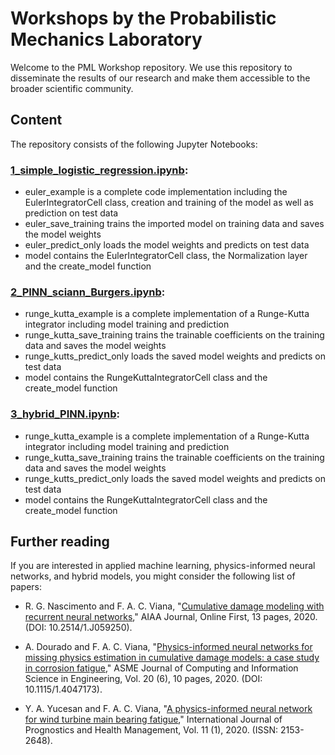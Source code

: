 # Workshops by the Probabilistic Mechanics Laboratory
Welcome to the PML Workshop repository. We use this repository to disseminate the results of our research and make them accessible to the broader scientific community.

## Content

The repository consists of the following Jupyter Notebooks:

### [1_simple_logistic_regression.ipynb](https://github.com/PML-UCF/pml_workshops/blob/main/1_simple_logistic_regression.ipynb):
- euler_example is a complete code implementation including the EulerIntegratorCell class, creation and training of the model as well as prediction on test data
- euler_save_training trains the imported model on training data and saves the model weights 
- euler_predict_only loads the model weights and predicts on test data
- model contains the EulerIntegratorCell class, the Normalization layer and the create_model function

### [2_PINN_sciann_Burgers.ipynb](https://github.com/PML-UCF/pml_workshops/blob/main/2_PINN_sciann_Burgers.ipynb):
- runge_kutta_example is a complete implementation of a Runge-Kutta integrator including model training and prediction 
- runge_kutta_save_training trains the trainable coefficients on the training data and saves the model weights
- runge_kutts_predict_only loads the saved model weights and predicts on test data
- model contains the RungeKuttaIntegratorCell class and the create_model function


### [3_hybrid_PINN.ipynb](https://github.com/PML-UCF/pml_workshops/blob/main/3_hybrid_PINN.ipynb):
- runge_kutta_example is a complete implementation of a Runge-Kutta integrator including model training and prediction 
- runge_kutta_save_training trains the trainable coefficients on the training data and saves the model weights
- runge_kutts_predict_only loads the saved model weights and predicts on test data
- model contains the RungeKuttaIntegratorCell class and the create_model function


## Further reading

If you are interested in applied machine learning, physics-informed neural networks, and hybrid models, you might consider the following list of papers:

- R. G. Nascimento and F. A. C. Viana, "[Cumulative damage modeling with recurrent neural networks](https://arc.aiaa.org/doi/full/10.2514/1.J059250)," AIAA Journal, Online First, 13 pages, 2020. (DOI: 10.2514/1.J059250).

- A. Dourado and F. A. C. Viana, "[Physics-informed neural networks for missing physics estimation in cumulative damage models: a case study in corrosion fatigue](https://asmedigitalcollection.asme.org/computingengineering/article-abstract/doi/10.1115/1.4047173/1083614/Physics-informed-neural-networks-for-missing)," ASME Journal of Computing and Information Science in Engineering, Vol. 20 (6), 10 pages, 2020. (DOI: 10.1115/1.4047173).

- Y. A. Yucesan and F. A. C. Viana, "[A physics-informed neural network for wind turbine main bearing fatigue](http://www.phmsociety.org/node/2736)," International Journal of Prognostics and Health Management, Vol. 11 (1), 2020. (ISSN: 2153-2648).
